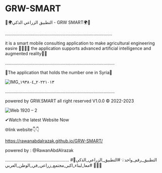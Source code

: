 # GRW-SMART
🌱🌍التطبيق الزراعي الذكي - GRW SMART🌍🌱
 
 .......................................................................................
 
it is a smart mobile consulting application to make agricultural engineering easire 👷🏻‍♂️🌐
 the application supports advanced artificial intelligence and augmented reality📱🌱
 
 .........................................................................................
 
 🥇The application that holds the number one in Syria🥇 
 
![IMG_٢٠٢٢١٠١٣_١٩٣٨٠٤](https://github.com/rawanabdalrazak/GRW-SMART/assets/132706063/65198893-ff78-45ab-9e8b-4a4684fa1d66.jpg)

 .........................................................................................
 
 powered by GRW.SMART all right reserved V1.0.0 ©️ 2022-2023
 
![Web 1920 – 2](https://github.com/rawanabdalrazak/GRW-SMART/assets/132706063/281ee51e-89a6-4a90-9702-06ec3b7547d7.png)



 ✔Watch the latest Website Now

🌐link website👇👇

 https://rawanabdalrazak.github.io/GRW-SMART/


powered by : @RawanAbdAlrazak

....................................................
  #التطبيق_رقم_واحد💡
  #التطبيق_الزراعي_الذكي🌱💚
  #معا_لبناء_اكبر_مجتمع_زراعي_في_الوطن_العربي💚🌱

